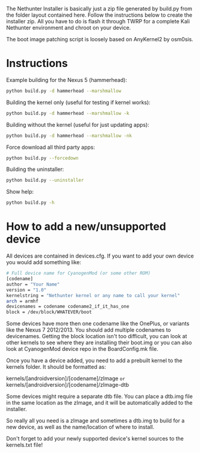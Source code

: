 The Nethunter Installer is basically just a zip file generated by build.py from the folder layout contained here.
Follow the instructions below to create the installer zip.
All you have to do is flash it through TWRP for a complete Kali Nethunter environment and chroot on your device.

The boot image patching script is loosely based on AnyKernel2 by osm0sis.

# Instructions

Example building for the Nexus 5 (hammerhead):
```sh
python build.py -d hammerhead --marshmallow
```
Building the kernel only (useful for testing if kernel works):
```sh
python build.py -d hammerhead --marshmallow -k
```
Building without the kernel (useful for just updating apps):
```sh
python build.py -d hammerhead --marshmallow -nk
```
Force download all third party apps:
```sh
python build.py --forcedown
```
Building the uninstaller:
```sh
python build.py --uninstaller
```
Show help:
```bash
python build.py -h
```

# How to add a new/unsupported device

All devices are contained in devices.cfg.  If you want to add your own device you would add something like:

```sh
# Full device name for CyanogenMod (or some other ROM)
[codename]
author = "Your Name"
version = "1.0"
kernelstring = "Nethunter kernel or any name to call your kernel"
arch = armhf
devicenames = codename codename2_if_it_has_one
block = /dev/block/WHATEVER/boot
```
Some devices have more then one codename like the OnePlus, or variants like the Nexus 7 2012/2013.  You should add multiple codenames to devicenames.  Getting the block location isn't too difficult, you can look at other kernels to see where they are installing their boot.img or you can also look at CyanogenMod device repo in the BoardConfig.mk file.

Once you have a device added, you need to add a prebuilt kernel to the kernels folder.  It should be formatted as:

kernels/[androidversion]/[codename]/zImage
`or`
kernels/[androidversion]/[codename]/zImage-dtb

Some devices might require a separate dtb file. You can place a dtb.img file in the same location as the zImage, and it will be automatically added to the installer.

So really all you need is a zImage and sometimes a dtb.img to build for a new device, as well as the name/location of where to install.

Don't forget to add your newly supported device's kernel sources to the kernels.txt file!
